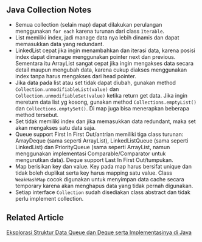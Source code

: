 ## Java Collection Notes

* Semua collection (selain map) dapat dilakukan perulangan menggunakan `for each` karena turunan dari class `Iterable`.
* List memiliki index, jadi manage data nya lebih dinamis dan dapat memasukkan data yang redundant.
* LinkedList cepat jika ingin menambahkan dan iterasi data, karena posisi index dapat dimanage menggunakan pointer next dan previous. Sementara itu ArrayList sangat cepat jika ingin mengakses data secara detail maupun mengubah data, karena cukup diakses menggunakan index tanpa harus mengakses dari head pointer.
* Jika data pada list atau set tidak dapat diubah, gunakan method `Collection.unmodifiableList(value)` dan `Collection.unmodifiableSet(value)` ketika return get data. Jika ingin mereturn data list yg kosong, gunakan method `Collections.emptyList()` dan `Collections.emptySet()`. Di map juga bisa menerapkan beberapa method tersebut.
* Set tidak memiliki index dan jika memasukkan data redundant, maka set akan mengakses satu data saja.
* Queue support First In First Out/antrian memiliki tiga class turunan: ArrayDeque (sama seperti ArrayList), LinkedListQueue (sama seperti LinkedList) dan PriorityQueue (sama seperti ArrayList, namun menggunakan implementasi Comparable/Comparator untuk mengurutkan data). Deque support Last In First Out/tumpukan.
* Map berisikan key dan value. Key pada map harus bersifat unique dan tidak boleh duplikat serta key harus mapping satu value. Class `WeakHashMap` cocok digunakan untuk menyimpan data cache secara temporary karena akan menghapus data yang tidak pernah digunakan.
* Setiap interface `Collection` sudah disediakan class abstract dan tidak perlu implement collection.

## Related Article
[Eksplorasi Struktur Data Queue dan Deque serta Implementasinya di Java](https://ichwansholihin.medium.com/eksplorasi-struktur-data-queue-dan-deque-serta-implementasinya-di-java-15b016e87703)
